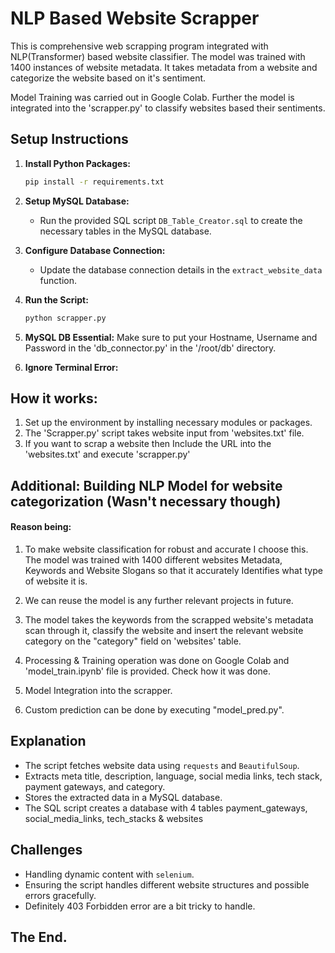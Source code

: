 # NLP Based Website Scrapper

This is comprehensive web scrapping program integrated with NLP(Transformer) based website classifier.
The model was trained with 1400 instances of website metadata. It takes metadata from a website and categorize the website based on it's sentiment.

Model Training was carried out in Google Colab. Further the model is integrated into the 'scrapper.py' to classify websites based their sentiments.


## Setup Instructions

1. **Install Python Packages:**
    ```bash
    pip install -r requirements.txt
    ```

2. **Setup MySQL Database:**
    - Run the provided SQL script `DB_Table_Creator.sql` to create the necessary tables in the MySQL database.

3. **Configure Database Connection:**
    - Update the database connection details in the `extract_website_data` function.

4. **Run the Script:**
    ```bash
    python scrapper.py
    ```
5. **MySQL DB Essential:**
    Make sure to put your Hostname, Username and Password in the 'db_connector.py' in the '/root/db' directory.

5. **Ignore Terminal Error:**

## How it works:

1. Set up the environment by installing necessary modules or packages.
2. The 'Scrapper.py' script takes website input from 'websites.txt' file.
3. If you want to scrap a website then Include the URL into the 'websites.txt' and execute 'scrapper.py'

## Additional: Building NLP Model for website categorization (Wasn't necessary though)

#### Reason being:

1. To make website classification for robust and accurate I choose this. The model was trained with 1400 different websites Metadata, Keywords and Website Slogans so that it accurately Identifies what type of website it is. 

2. We can reuse the model is any further relevant projects in future.

3. The model takes the keywords from the scrapped website's metadata scan through it, classify the website and insert the relevant website category on the "category" field on 'websites' table.

3. Processing & Training operation was done on Google Colab and 'model_train.ipynb' file is provided. Check how it was done.

4. Model Integration into the scrapper.

5. Custom prediction can be done by executing "model_pred.py".

## Explanation
- The script fetches website data using `requests` and `BeautifulSoup`.
- Extracts meta title, description, language, social media links, tech stack, payment gateways, and category.
- Stores the extracted data in a MySQL database.
- The SQL script creates a database with 4 tables payment_gateways, social_media_links, tech_stacks & websites

## Challenges
- Handling dynamic content with `selenium`.
- Ensuring the script handles different website structures and possible errors gracefully.
- Definitely 403 Forbidden error are a bit tricky to handle.

## The End.
